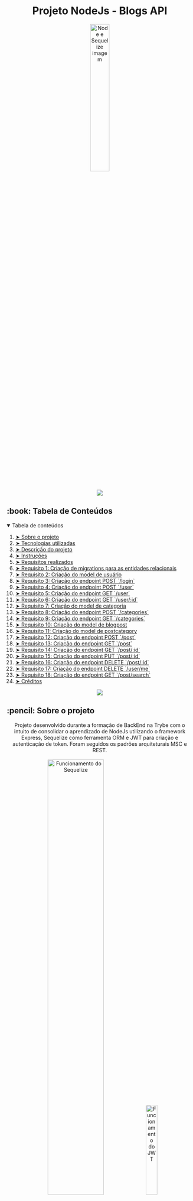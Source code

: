 <!-- WIP -->

<h1 align="center">Projeto NodeJs - Blogs API</h1>

<p align="center"> 
  <img src="gif/node-sequelize.png" alt="Node e Sequelize imagem" width="32%">
</p>

<p align="center">
  <img src="https://raw.githubusercontent.com/andreasbm/readme/master/assets/lines/rainbow.png" />
</p>

<!-- TABLE OF CONTENTS -->
<h2 id="table-of-contents"> :book: Tabela de Conteúdos</h2>

<details open="open">
  <summary>Tabela de conteúdos</summary>
  <ol>
    <li><a href="#sobre"> ➤ Sobre o projeto</a></li>
    <li><a href="#tecnologias"> ➤ Tecnologias utilizadas</a></li>
    <li><a href="#descrição-do-projeto"> ➤ Descrição do projeto</a></li>
    <li><a href="#instruções"> ➤ Instruções</a></li>
    <li><a href="#requisitos"> ➤ Requisitos realizados </a></li>
    <li><a href="#requisito1"> ➤ Requisito 1: Criação de migrations para as entidades relacionais </a></li>
    <li><a href="#requisito2"> ➤ Requisito 2: Criação do model de usuário </a></li>
    <li><a href="#requisito3"> ➤ Requisito 3: Criação do endpoint POST `/login` </a></li>
    <li><a href="#requisito4"> ➤ Requisito 4: Criação do endpoint POST `/user` </a></li>
    <li><a href="#requisito5"> ➤ Requisito 5: Criação do endpoint GET `/user` </a></li>
    <li><a href="#requisito6"> ➤ Requisito 6: Criação do endpoint GET `/user/:id` </a></li>
    <li><a href="#requisito7"> ➤ Requisito 7: Criação do model de categoria </a></li>
    <li><a href="#requisito8"> ➤ Requisito 8: Criação do endpoint POST `/categories` </a></li>
    <li><a href="#requisito9"> ➤ Requisito 9: Criação do endpoint GET `/categories` </a></li>
    <li><a href="#requisito10"> ➤ Requisito 10: Criação do model de blogpost </a></li>
    <li><a href="#requisito11"> ➤ Requisito 11: Criação do model de postcategory </a></li>
    <li><a href="#requisito12"> ➤ Requisito 12: Criação do endpoint POST `/post` </a></li>
    <li><a href="#requisito13"> ➤ Requisito 13: Criação do endpoint GET `/post` </a></li>
    <li><a href="#requisito14"> ➤ Requisito 14: Criação do endpoint GET `/post/:id` </a></li>
    <li><a href="#requisito15"> ➤ Requisito 15: Criação do endpoint PUT `/post/:id` </a></li>
    <li><a href="#requisito16"> ➤ Requisito 16: Criação do endpoint DELETE `/post/:id` </a></li>
    <li><a href="#requisito17"> ➤ Requisito 17: Criação do endpoint DELETE `/user/me` </a></li>
    <li><a href="#requisito18"> ➤ Requisito 18: Criação do endpoint GET `/post/search` </a></li>
    <li><a href="#créditos"> ➤ Créditos </a></li>
  </ol>
</details>

<p align="center">
  <img src="https://raw.githubusercontent.com/andreasbm/readme/master/assets/lines/rainbow.png" />
</p>

<h2 id="sobre"> :pencil: Sobre o projeto </h2>

  <p align="center">Projeto desenvolvido durante a formação de BackEnd na Trybe com o intuito de consolidar o aprendizado de NodeJs utilizando o framework Express, Sequelize como ferramenta ORM e JWT para criação e autenticação de token. Foram seguidos os padrões arquiteturais MSC e REST.
  <br /><br />
  <img src="gif/sequelize.png" alt="Funcionamento do Sequelize" width="55%" />
  <img src="gif/jwt.png" alt="Funcionamento do JWT" width="25%" />
</p>

<p align="center">
  <img src="https://raw.githubusercontent.com/andreasbm/readme/master/assets/lines/rainbow.png" />
</p>

<h2 id="tecnologias"> :computer: Tecnologias utilizadas</h2>

<p align="center">
  <a href="https://www.docker.com/" target="_blank"><img src="gif/docker-logo.jpg" alt="Docker Logo" width="15%"></a>
  <a href="https://code.visualstudio.com/" target="_blank"><img src="gif/visual-studio-code-logo.jpeg" alt="VS Code Logo" width="20%"></a>
  <a href="https://github.com/" target="_blank"><img src="gif/github-logo.jpg" alt="gitHub Logo" width="15%"></a>
  <a href="https://www.mysql.com/" target="_blank"><img src="gif/mysql-logo.png" alt="MySQL Logo" width="22%"></a>
  <br />
   <a href="https://nodemon.io/" target="_blank"><img src="gif/nodemon-logo.png" alt="Nodemon Logo" width="9%"></a>
  <a href="https://nodejs.org/en/" target="_blank"><img src="gif/nodejs-logo.png" alt="NodeJs Logo" width="10.5%"></a>
  <a href="https://sequelize.org/" target="_blank"><img src="gif/sequelize-logo2.png" alt="Sequelize Logo" width="8.9%"></a>
  <br />
  <a href="https://expressjs.com/" target="_blank"><img src="gif/express-logo.png" alt="Express Logo" width="20.3%"></a>
  <a href="https://joi.dev/" target="_blank"><img src="gif/joi-logo.png" alt="Joi Logo" width="5.5%"></a>
  <a href="https://www.restapitutorial.com/" target="_blank"><img src="gif/rest.png" alt="Rest Logo" width="7.4%"></a>
  <a href="https://jwt.io/" target="_blank"><img src="gif/jwt-logo.png" alt="JWT Logo" width="7.5%"></a>
</p>

<p align="center">
  <img src="https://raw.githubusercontent.com/andreasbm/readme/master/assets/lines/rainbow.png" />
</p>

<h2 id="descrição-do-projeto"> :page_facing_up: Descrição</h2>

<details>
  <summary>Descrição</summary><br />
  Foi desenvolvida uma API e um banco de dados para a produção de conteúdo para um blog.<br /><br />
  
  Neste projeto eu realizei:
  
  <ol>
    <li>Desenvolvimento de endpoints conectados ao db seguindo os princípios REST</li>
    <li>Conexão entre um usuário e login para realização de postagens</li>
    <li>Conexão entre posts e categorias no db</li>
    <li>Configuração e manipulação do jwt como ferramenta de autenticação de tokens</li>
  </ol><br />

  Durante o desenvolvimento foi utilizado Docker.<br />  
</details>

<p align="center">
  <img src="https://raw.githubusercontent.com/andreasbm/readme/master/assets/lines/rainbow.png" />
</p>

<h2 id="instruções"> :scroll: Instruções</h2>

1. Clone o repositório
  * `git clone git@github.com:Gabrielle-Murat/NodeJs-BlogsAPI.git`
  * Entre na pasta do repositório que você acabou de clonar;
<br />

2. Instale as dependências:
  * `npm install`
<br />

3. Utilizando Docker:
  * Rode os serviços `node` e `db` com o comando `docker-compose up -d --build` (adapte a porta padrão, se necessário),
  * Com isso, serão inicializados dois containers: `blogs_api` e `blogs_api_db`
  * Use o comando `docker exec -it blogs_api bash` (para acessar o terminal interativo do container `blogs_api`),
  * Instale as dependências com `npm install`
  * Todos os comandos disponíveis no `package.json` agora podem ser executados no terminal do container
<br />
  
4. Para iniciar o servidor em modo de desenvolvimento:
  * Execute o comando: `npm run debug`
<br />
    
<p align="center">
  <img src="https://raw.githubusercontent.com/andreasbm/readme/master/assets/lines/rainbow.png" />
</p>

<h2 id="requisitos"> :woman_technologist: Requisitos Realizados:</h2>

<details open="open">
  <summary>Criação de API para Blog:</summary>

  <h4 id="requisito1">Requisito 1: Criação de migrations para as entidades relacionais </h4>
  
    1. Criar um :
      1.1. 
      1.2. 

  <h4 id="requisito2">Requisito 2: Criação do model de usuário </h4>
  
    2. Criar um :
      2.1. 
      2.2. 

  <h4 id="requisito3">Requisito 3: Criação do endpoint POST `/login` </h4>
  
    3. Criar um :
      3.1. 
      3.2. 
      3.3. 
      3.4. 

  <h4 id="requisito4">Requisito 4: Criação do endpoint POST `/user` </h4>
  
    4. Validar :
      4.1. 
      4.2. 
      4.3. 

  <h4 id="requisito5">Requisito 5: Criação do endpoint GET `/user` </h4>
  
    5. Criar um :
      5.1. 
      5.2. 
      5.3. 
      5.4. 
      5.5. 
      5.6. 
      5.7. 
      5.8. 
      5.9. 
      5.10. 


  <h4 id="requisito6">Requisito 6: Criação do endpoint GET `/user/:id` </h4>
  
    6. Criar um :
      6.1. 
      6.2. 
      6.3. 
      6.4. 
      6.5. 

  <h4 id="requisito7">Requisito 7: Criação do model de categoria </h4>
  
    7. Criar um :
      7.1. 
      7.2. 
      7.3. 

  <h4 id="requisito8">Requisito 8: Criação do endpoint POST `/categories` </h4>
  
    8. Criar em :
      8.1. 
      8.2. 
      8.3. 
      8.4. 
      8.5. 

  <h4 id="requisito9">Requisito 9: Criação do endpoint GET `/categories` </h4>
  
    9. 

  <h4 id="requisito10">Requisito 10: Criação do model de blogpost </h4>
  
    10. 

  <h4 id="requisito11">Requisito 11: Criação do model de postcategory </h4>
  
    11. 
  
  <h4 id="requisito12">Requisito 12: Criação do endpoint POST `/post` </h4>
  
    12. 
  
  <h4 id="requisito13">Requisito 13: Criação do endpoint GET `/post` </h4>
  
    13. 
  
  <h4 id="requisito14">Requisito 14: Criação do endpoint GET `/post/:id` </h4>
  
    14. 
  
  <h4 id="requisito15">Requisito 15: Criação do endpoint PUT `/post/:id` </h4>
  
    15. 

  <h4 id="requisito16">Requisito 16: Criação do endpoint DELETE `/post/:id` </h4>
  
    16. 

  <h4 id="requisito17">Requisito 17: Criação do endpoint DELETE `/user/me` </h4>
  
    17. 
  
  <h4 id="requisito18">Requisito 18: Criação do endpoint GET `/post/search` </h4>
  
    18. 

</details>
<br />


<p align="center">
  <img src="https://raw.githubusercontent.com/andreasbm/readme/master/assets/lines/rainbow.png" />
</p>

<h2 id="créditos"> 💳 Créditos</h2>

<p align="center">Arquivo de caminhos para o sequelize (.sequelizerc), docker compose (docker-compose.yml), dockerfile (Dockerfile), o arquivo (config.js) contido no caminho `src>database>config` e os seeders para popular o db contidos no caminho `src>database>seeders`, foram fornecidos pela Trybe.</p>
<p align="center"><a href="https://www.betrybe.com/" target="_blank"><img src="gif/trybe-logo.jpeg" alt="Trybe Logo" width="15%"></a></p>
